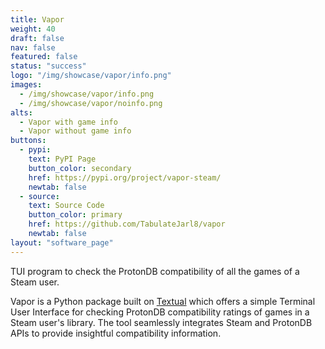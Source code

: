 ```yaml
---
title: Vapor
weight: 40
draft: false
nav: false
featured: false
status: "success"
logo: "/img/showcase/vapor/info.png"
images:
  - /img/showcase/vapor/info.png
  - /img/showcase/vapor/noinfo.png
alts:
  - Vapor with game info
  - Vapor without game info
buttons:
  - pypi:
    text: PyPI Page
    button_color: secondary
    href: https://pypi.org/project/vapor-steam/
    newtab: false
  - source:
    text: Source Code
    button_color: primary
    href: https://github.com/TabulateJarl8/vapor
    newtab: false
layout: "software_page"
---
```

TUI program to check the ProtonDB compatibility of all the games of a Steam user.

Vapor is a Python package built on [Textual](https://github.com/textualize/textual/) which offers a simple Terminal User Interface for checking ProtonDB compatibility ratings of games in a Steam user's library. The tool seamlessly integrates Steam and ProtonDB APIs to provide insightful compatibility information.